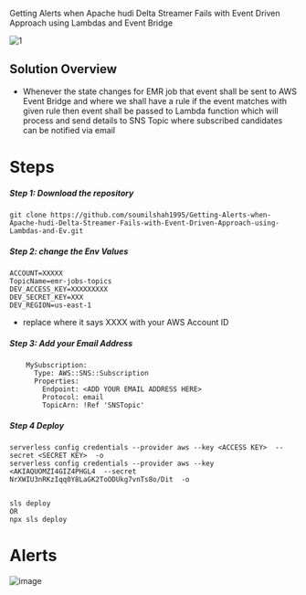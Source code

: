 
Getting Alerts when Apache hudi Delta Streamer Fails with Event Driven Approach using Lambdas and Event Bridge 


![1](https://user-images.githubusercontent.com/39345855/230165531-9bd8c5b6-a559-445c-8e5b-8e24c084b663.JPG)

## Solution Overview 
* Whenever the state changes for EMR job that event shall be sent to AWS Event Bridge and where we shall have a rule if the event matches with given rule then event shall be passed to Lambda function which will process and send details to SNS Topic where subscribed candidates can be notified via email

# Steps 

##### Step 1: Download the repository

```
git clone https://github.com/soumilshah1995/Getting-Alerts-when-Apache-hudi-Delta-Streamer-Fails-with-Event-Driven-Approach-using-Lambdas-and-Ev.git
```

##### Step 2: change the Env Values
```
ACCOUNT=XXXXX
TopicName=emr-jobs-topics
DEV_ACCESS_KEY=XXXXXXXXX
DEV_SECRET_KEY=XXX
DEV_REGION=us-east-1
```

* replace where it says XXXX with your AWS Account ID

##### Step 3: Add your Email Address

```
    MySubscription:
      Type: AWS::SNS::Subscription
      Properties:
        Endpoint: <ADD YOUR EMAIL ADDRESS HERE>
        Protocol: email
        TopicArn: !Ref 'SNSTopic'
```


##### Step 4 Deploy

```
serverless config credentials --provider aws --key <ACCESS KEY>  --secret <SECRET KEY>  -o
serverless config credentials --provider aws --key <AKIAQUOMZI4GIZ4PHGL4  --secret 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  -o


sls deploy
OR
npx sls deploy

```

# Alerts 
![image](https://user-images.githubusercontent.com/39345855/230177784-69dce656-5463-409a-9b3d-8ebefc264304.png)
